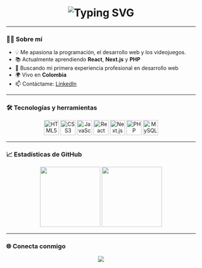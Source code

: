 <!-- Encabezado animado -->
<h1 align="center">
  <img src="https://readme-typing-svg.herokuapp.com?font=Fira+Code&size=30&duration=4000&pause=1000&center=true&vCenter=true&width=435&lines=Hola%2C+soy+José+Garcés;Desarrollador+Front-End;Amante+de+la+tecnolog%C3%ADa+y+los+videojuegos" alt="Typing SVG" />
</h1>

---

### 👨‍💻 Sobre mí

- 💡 Me apasiona la programación, el desarrollo web y los videojuegos.
- 📚 Actualmente aprendiendo **React**, **Next.js** y **PHP**
- 🚀 Buscando mi primera experiencia profesional en desarrollo web
- 🌍 Vivo en **Colombia**
- 📫 Contáctame: [LinkedIn](https://www.linkedin.com/) <!-- Reemplaza con tu URL real -->

---

### 🛠️ Tecnologías y herramientas

<p align="center">
  <img src="https://cdn.jsdelivr.net/gh/devicons/devicon/icons/html5/html5-original.svg" height="40" alt="HTML5" />
  <img src="https://cdn.jsdelivr.net/gh/devicons/devicon/icons/css3/css3-original.svg" height="40" alt="CSS3" />
  <img src="https://cdn.jsdelivr.net/gh/devicons/devicon/icons/javascript/javascript-original.svg" height="40" alt="JavaScript" />
  <img src="https://cdn.jsdelivr.net/gh/devicons/devicon/icons/react/react-original.svg" height="40" alt="React" />
  <img src="https://cdn.jsdelivr.net/gh/devicons/devicon/icons/nextjs/nextjs-original.svg" height="40" alt="Next.js" />
  <img src="https://cdn.jsdelivr.net/gh/devicons/devicon/icons/php/php-original.svg" height="40" alt="PHP" />
  <img src="https://cdn.jsdelivr.net/gh/devicons/devicon/icons/mysql/mysql-original.svg" height="40" alt="MySQL" />
</p>

---

### 📈 Estadísticas de GitHub

<p align="center">
  <img src="https://github-readme-stats.vercel.app/api?username=JG2303&show_icons=true&theme=tokyonight&count_private=true&hide=issues" height="160"/>
  <img src="https://github-readme-stats.vercel.app/api/top-langs/?username=JG2303&layout=compact&theme=tokyonight" height="160"/>
</p>

---

### 🌐 Conecta conmigo

<p align="center">
  <a href="https://www.linkedin.com/" target="_blank">
    <img src="https://img.shields.io/badge/LinkedIn-0A66C2?style=for-the-badge&logo=linkedin&logoColor=white" />
  </a>
</p>
